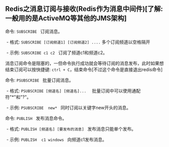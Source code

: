 ## Redis之消息订阅与接收(Redis作为消息中间件)[了解: 一般用的是ActiveMQ等其他的JMS架构]



命令: `SUBSCRIBE ` 订阅消息。

​	- 格式: `SUBSCRIBE [订阅频道1] [订阅频道2] ....` 多个订阅频道以空格隔开

​	- 示例: `SUBSCRIBE c1 c2 ` 订阅了频道c1和频道c2。

消息订阅命令是阻塞的，一但命令执行成功就会等待订阅的消息发布，此时如果想结束订阅可以按快捷键: `ctrl + C`，结束命令[不过这个命令是直接退出redis命令]

命令: `PSUBSCRIBE ` 批量订阅消息。

​	- 格式: `PSUBSCRIBE [频道名] [频道名]...  `  批量订阅中可以使用通配符"*"和"?"。

​	- 示例: `PSUBSCRIBE  new* ` 同时订阅以关键字new开头的消息。

命令: `PUBLISH ` 发布消息命令。

​	- 格式: `PUBLISH [频道名] [要发布的消息] ` 发布消息只能单个发布。

​	- 示例: `PUBLISH  c1 windows ` 向频道c1发布消息。